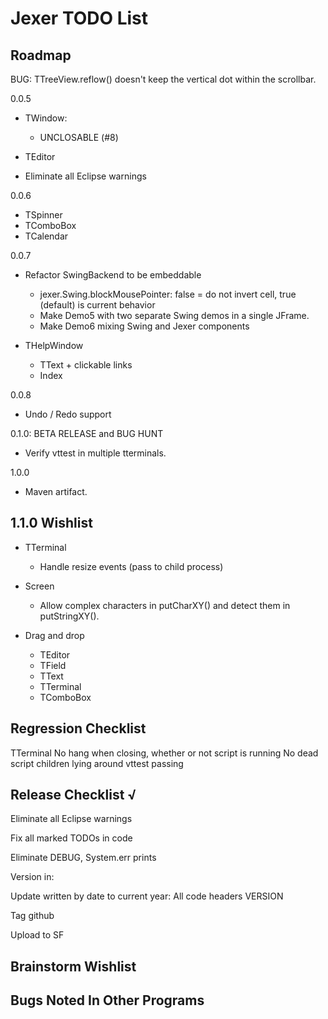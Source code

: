 Jexer TODO List
===============


Roadmap
-------

BUG: TTreeView.reflow() doesn't keep the vertical dot within the
     scrollbar.

0.0.5


- TWindow:
  - UNCLOSABLE (#8)


- TEditor
- Eliminate all Eclipse warnings

0.0.6

- TSpinner
- TComboBox
- TCalendar

0.0.7

- Refactor SwingBackend to be embeddable
  - jexer.Swing.blockMousePointer: false = do not invert cell, true
    (default) is current behavior
  - Make Demo5 with two separate Swing demos in a single JFrame.
  - Make Demo6 mixing Swing and Jexer components

- THelpWindow
  - TText + clickable links
  - Index

0.0.8

- Undo / Redo support

0.1.0: BETA RELEASE and BUG HUNT

- Verify vttest in multiple tterminals.

1.0.0

- Maven artifact.


1.1.0 Wishlist
--------------

- TTerminal
  - Handle resize events (pass to child process)

- Screen
  - Allow complex characters in putCharXY() and detect them in putStringXY().

- Drag and drop
  - TEditor
  - TField
  - TText
  - TTerminal
  - TComboBox



Regression Checklist
--------------------

  TTerminal
    No hang when closing, whether or not script is running
    No dead script children lying around
    vttest passing



Release Checklist √
-------------------

Eliminate all Eclipse warnings

Fix all marked TODOs in code

Eliminate DEBUG, System.err prints

Version in:

Update written by date to current year:
    All code headers
    VERSION

Tag github

Upload to SF



Brainstorm Wishlist
-------------------



Bugs Noted In Other Programs
----------------------------
